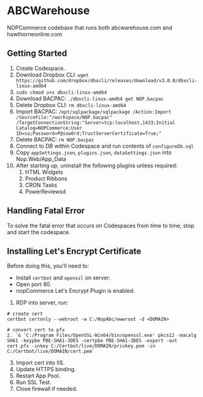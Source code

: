 ﻿# ABCWarehouse

NOPCommerce codebase that runs both abcwarehouse.com and hawthorneonline.com

## Getting Started

1. Create Codespace.
2. Download Dropbox CLI: `wget https://github.com/dropbox/dbxcli/releases/download/v3.0.0/dbxcli-linux-amd64`
3. `sudo chmod u+x dbxcli-linux-amd64`
4. Download BACPAC: `./dbxcli-linux-amd64 get NOP.bacpac`
5. Delete Dropbox CLI: `rm dbxcli-linux-amd64`
6. Import BACPAC: `/opt/sqlpackage/sqlpackage /Action:Import /SourceFile:"/workspace/NOP.bacpac" /TargetConnectionString:"Server=tcp:localhost,1433;Initial Catalog=NOPCommerce;User ID=sa;Password=P@ssw0rd;TrustServerCertificate=True;"`
7. Delete BACPAC: `rm NOP.bacpac`
8. Connect to DB within Codespace and run contents of `configureDb.sql`
9. Copy `appSettings.json`, `plugins.json`, `dataSettings.json` into Nop.Web/App_Data
10. After starting up, uninstall the following plugins unless required:
    1. HTML Widgets
    1. Product Ribbons
    1. CRON Tasks
    1. PowerReviewsd

## Handling Fatal Error

To solve the fatal error that occurs on Codespaces from time to time, stop and start
the codespace.

## Installing Let's Encrypt Certificate

Before doing this, you'll need to:
* Install `certbot` and `openssl` on server.
* Open port 80.
* nopCommerce Let's Encrypt Plugin is enabled.

1. RDP into server, run:
```
# create cert
certbot certonly --webroot -w C:/NopAbc/wwwroot -d <DOMAIN>

# convert cert to pfx
2. `& 'C:/Program Files/OpenSSL-Win64/bin/openssl.exe' pkcs12 -macalg SHA1 -keypbe PBE-SHA1-3DES -certpbe PBE-SHA1-3DES -export -out cert.pfx -inkey C:/Certbot/live/DOMAIN/privkey.pem -in C:/Certbot/live/DOMAIN/cert.pem`
```
3. Import cert into IIS.
4. Update HTTPS binding.
5. Restart App Pool.
6. Run SSL Test.
7. Close firewall if needed.
